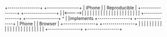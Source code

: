 +----------------+       +----------------+
|    iPhone      |       |   Reproducible   |
+----------------+       +----------------+
|                |<----->|                |
|                |       |                |
|                |       |                |
|                |       |                |
|                |       |                |
|                |       |                |
+----------------+       +----------------+
        ^
        |
        |implements
+----------------+       +----------------+
|  Phone        |       |   Browser        |
+----------------+       +----------------+
|                |       |                |
|                |       |                |
|                |       |                |
|                |       |                |
|                |       |                |
|                |       |                |
+----------------+       +----------------+

